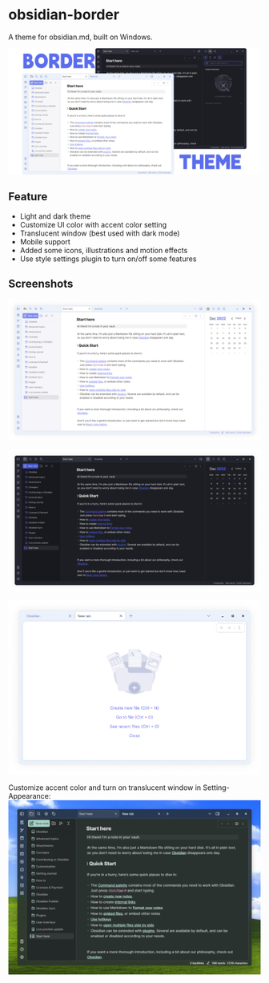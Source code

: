 # obsidian-border

A theme for obsidian.md, built on Windows.

![screenshot](cover-lg.png)

## Feature

+ Light and dark theme
+ Customize UI color with accent color setting
+ Translucent window (best used with dark mode)
+ Mobile support
+ Added some icons, illustrations and motion effects
+ Use style settings plugin to turn on/off some features

## Screenshots

![screenshot](img\screenshot-1.png)

![screenshot](img\screenshot-2.png)

![screenshot](img\screenshot-3.png)

Customize accent color and turn on translucent window in Setting-Appearance:
![screenshot](img\screenshot-4.png)
